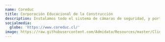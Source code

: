 ```yaml
---
name: Coreduc
title: Corporación Educacional de la Construcción
description: Instalamos todo el sistema de cámaras de seguridad, y portones eléctricos.
socialmedia:
  globe: 'https://www.coreduc.cl/'
image: https://raw.githubusercontent.com/Admidata/Resources/master/Clients/coreduc.png
---
```

